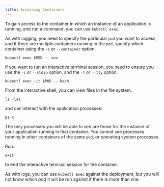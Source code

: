```yaml
---
title: Accessing Containers
---
```


To gain access to the container in which an instance of an application is running, and run a command, you can use `kubectl exec`.

As with logging, you need to specify the particular `pod` you want to access, and if there are multiple containers running in the `pod`, specify which container using the `-c` or `--container` option.

```execute
kubectl exec $POD -- env
```

If you want to run an interactive terminal session, you need to ensure you use the `-i` or `--stdin` option, and the `-t` or `--tty` option.

```execute
kubectl exec -it $POD -- bash
```

From the interactive shell, you can view files in the file system.

```execute
ls -las
```

and can interact with the application processes:

```execute
ps x
```

The only processes you will be able to see are those for the instance of your application running in that container. You cannot see processes running in other containers of the same `pod`, or operating system processes.

Run:

```execute
exit
```

to end the interactive terminal session for the container.

As with logs, you can use `kubectl exec` against the deployment, but you will not know which pod it will be run against if there is more than one.
